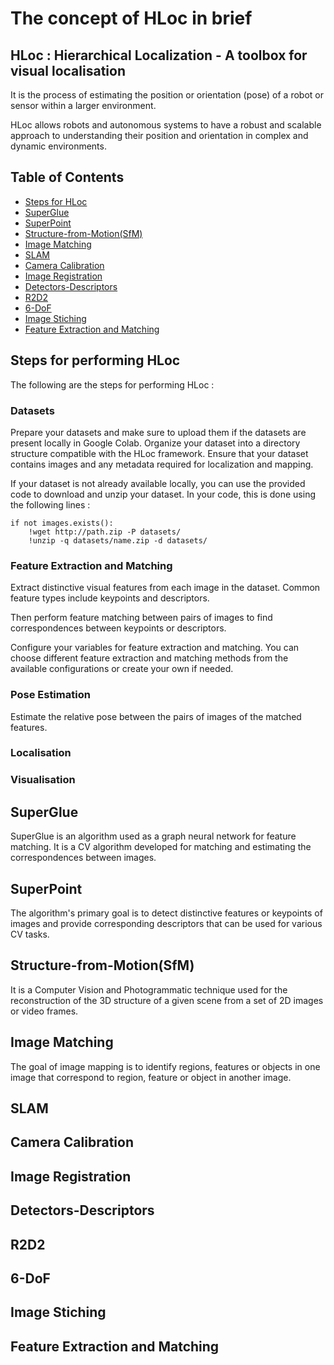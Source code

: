# The concept of HLoc in brief

## HLoc : Hierarchical Localization - A toolbox for visual localisation
It is the process of estimating the position or orientation (pose) of a robot or sensor within a larger environment.

HLoc allows robots and autonomous systems to have a robust and scalable approach to understanding their position and orientation in complex and dynamic environments.

## Table of Contents
* [Steps for HLoc](#hloc-steps)
* [SuperGlue](#superglue)
* [SuperPoint](#superpoint)
* [Structure-from-Motion(SfM)](#SfM)
* [Image Matching](#image-matching)
* [SLAM](#slam)
* [Camera Calibration](#camera-calibration)
* [Image Registration](#image-registration)
* [Detectors-Descriptors](#detectors-descriptors)
* [R2D2](#r2d2)
* [6-DoF](#6dof)
* [Image Stiching](#image-stiching)
* [Feature Extraction and Matching](#feature-extraction-matching)

## Steps for performing HLoc
The following are the steps for performing HLoc :


### Datasets

Prepare your datasets and make sure to upload them if the datasets are present locally in Google Colab.
Organize your dataset into a directory structure compatible with the HLoc framework.
Ensure that your dataset contains images and any metadata required for localization and mapping.

If your dataset is not already available locally, you can use the provided code to download and unzip your dataset. In your code, this is done using the following lines :
```
if not images.exists():
    !wget http://path.zip -P datasets/
    !unzip -q datasets/name.zip -d datasets/
```  
  

  
### Feature Extraction and Matching

Extract distinctive visual features from each image in the dataset. 
Common feature types include keypoints and descriptors.

Then perform feature matching between pairs of images to find correspondences between keypoints or descriptors.

Configure your variables for feature extraction and matching.
You can choose different feature extraction and matching methods from the available configurations or create your own if needed.


### Pose Estimation

Estimate the relative pose between the pairs of images of the matched features.

### Localisation
### Visualisation


## SuperGlue

SuperGlue is an algorithm used as a graph neural network for feature matching.
It is a CV algorithm developed for matching and estimating the correspondences between images.


## SuperPoint

The algorithm's primary goal is to detect distinctive features or keypoints of images and provide corresponding descriptors that can be used for various CV tasks.


## Structure-from-Motion(SfM)

It is a Computer Vision and Photogrammatic technique used for the reconstruction of the 3D structure of a given scene from a set of 2D images or video frames.


## Image Matching

The goal of image mapping is to identify regions, features or objects in one image that correspond to region, feature or object in another image.


## SLAM
## Camera Calibration
## Image Registration
## Detectors-Descriptors
## R2D2
## 6-DoF
## Image Stiching
## Feature Extraction and Matching
